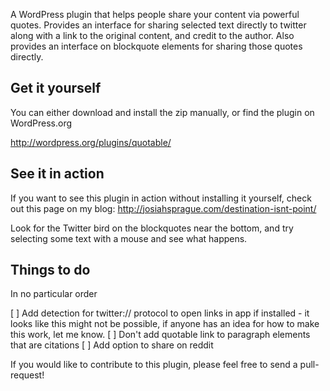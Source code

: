 A WordPress plugin that helps people share your content via powerful quotes. Provides an interface for sharing selected text directly to twitter along with a link to the original content, and credit to the author. Also provides an interface on blockquote elements for sharing those quotes directly.

## Get it yourself

You can either download and install the zip manually, or find the plugin on WordPress.org

http://wordpress.org/plugins/quotable/

## See it in action
If you want to see this plugin in action without installing it yourself, check out this page on my blog: http://josiahsprague.com/destination-isnt-point/

Look for the Twitter bird on the blockquotes near the bottom, and try selecting some text with a mouse and see what happens.

## Things to do

In no particular order

[ ] Add detection for twitter:// protocol to open links in app if installed - it looks like this might not be possible, if anyone has an idea for how to make this work, let me know.
[ ] Don't add quotable link to paragraph elements that are citations
[ ] Add option to share on reddit

If you would like to contribute to this plugin, please feel free to send a pull-request!
